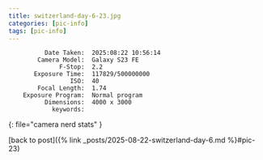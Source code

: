 ```yaml
---
title: switzerland-day-6-23.jpg
categories: [pic-info]
tags: [pic-info]
---
```


```text
          Date Taken:  2025:08:22 10:56:14
        Camera Model:  Galaxy S23 FE
              F-Stop:  2.2
       Exposure Time:  117829/500000000
                 ISO:  40
        Focal Length:  1.74
    Exposure Program:  Normal program
          Dimensions:  4000 x 3000
            keywords:  
```
{: file="camera nerd stats" }

[back to post]({% link _posts/2025-08-22-switzerland-day-6.md %}#pic-23)